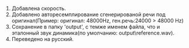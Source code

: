 1. Добавлена скорость.
2. Добавлено авторесемплирование сгенерированой речи под оригинал(Пример: оригинал: 48000Hz, ген.речь:24000 > 48000 Hz)
3. Сохранение в папку 'output', с темже именем файла, что и эталонный звук динамика(по умолчанию: output\reference.wav).
4. Переведено на русский.
